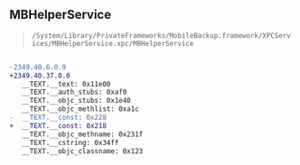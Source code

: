 ## MBHelperService

> `/System/Library/PrivateFrameworks/MobileBackup.framework/XPCServices/MBHelperService.xpc/MBHelperService`

```diff

-2349.40.6.0.9
+2349.40.37.0.0
   __TEXT.__text: 0x11e00
   __TEXT.__auth_stubs: 0xaf0
   __TEXT.__objc_stubs: 0x1e40
   __TEXT.__objc_methlist: 0xa1c
-  __TEXT.__const: 0x228
+  __TEXT.__const: 0x218
   __TEXT.__objc_methname: 0x231f
   __TEXT.__cstring: 0x34ff
   __TEXT.__objc_classname: 0x123

```
